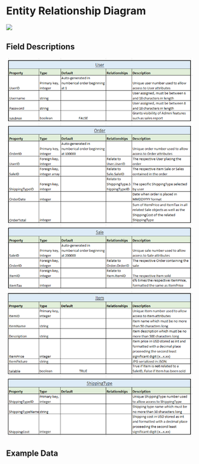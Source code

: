# Entity Relationship Diagram

![](https://mermaid.ink/img/pako:eNqVVE2P2jAQ_SsjS71lEZQCSW7bpq3YChYJemibHkwygKXEjmxHLBv477UdIKEbKtUnez7fvHlyRRKRIgkJyojRraR5zGP-XaGE4_HhQVTwLFPzCKHIaIKq9lUxB3PsdRoB4xq3JmbxrTFzmiMoLRnfQkw-ot4jchgD5SkMfEh2VNJEo1QxqZMWVKm9kOnbJP9-0lQ9pjnjsBYiQ8pN0mdO1xkqeEwMWAVaQB2xQapLiS7zZEesx7IzHitY0gzNiIngmjKurl5hvEdY7lhRGEyrQ4Fvgs5UuPsdLlrmL2ezbdiYf_1uHK1eHXmuTUQ1Xj0xcc_9zjAlHGqm6l2lJgZmsyj6YQ5shMypvhDn6qyEplmr0LLMQWxgqjFfSJag564r-uK5DbSh2TpnIh13Z6ZsfJsh66u6Jr7y8zdvl0FtpTtmA6gFevzuBvN1v9ZSddZatGrNb2Q6F5ALiaB3RkujfofgIlSJZIVmgt9Nu80DaLo5hBccLTNLrDbhafHVbgEloxl7rff3tHyeX5obCq24O9TOTBWr9bUZRmTplYT2yqp_CmzRob__JeeS-0ko3UzpgBCP5GgEyFLz1TgkMdE7zM2-QnNNcUPLzKnzZEJpqcXywBMSalmiR8oiNRo__08k3NBMGWtB-U8hmjemTAs5q78z96u5GBJW5IWEA9_vDQN_NPEH4-FkMBmOPXIgoR_0BkF_8r4_CoL-6MM4OHnk1VXt90anP7YRtto?type=png)

## Field Descriptions

![](/project/assets/field-descriptions-1.png)
![](/project/assets/field-descriptions-2.png)

## Example Data
